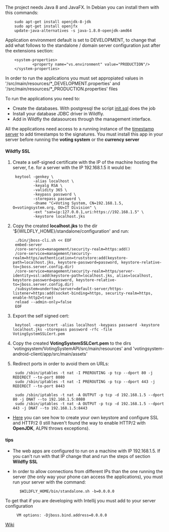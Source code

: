 The project needs Java 8 and JavaFX. In Debian you can install them with this commands:

        sudo apt-get install openjdk-8-jdk
        sudo apt-get install openjfx
        update-java-alternatives -s java-1.8.0-openjdk-amd64

Application environment default is set to DEVELOPMENT, to change that add what follows to the standalone / domain server configuration just after the extensions section:

        <system-properties>
                <property name="vs.environment" value="PRODUCTION"/>
        </system-properties>

In order to run the applications you must set appropiated values in '/src/main/resources/\*_DEVELOPMENT.properties' and '/src/main/resources/\*_PRODUCTION.properties' files

To run the applications you need to:

* Create the databases. With postgresql the script [init.sql](./libs/init.sql) does the job
* Install your database JDBC driver in Wildfly.
* Add in Wildfly the datasources through the management interface.

All the applications need access to a running instance of the [timestamp server](https://github.com/votingsystem/votingsystem/tree/master/TimeStampServer) 
to add timestamps to the signatures. You must install this app in your server before running the **voting system** or the **currency server**

#### Wildfly SSL

1. Create a self-signed certificate with the IP of the machine hosting the server, f.e. for a server with the IP 192.168.1.5 it would be:

        keytool -genkey \
                -alias localhost \
                -keyalg RSA \
                -validity 365 \
                -keypass password \
                -storepass password \
                -dname "C=Voting System, CN=192.168.1.5, O=votingsystem.org, OU=IT Division" \
	            -ext "san=ip:127.0.0.1,uri:https://192.168.1.5" \
                -keystore localhost.jks

2. Copy the created **localhost.jks** to the dir '${WILDFLY_HOME}/standalone/configuration' and run:

        ./bin/jboss-cli.sh << EOF 
        embed-server
        /core-service=management/security-realm=https:add()
        /core-service=management/security-realm=https/authentication=truststore:add(keystore-path=localhost.jks, keystore-password=password, keystore-relative-to=jboss.server.config.dir)
        /core-service=management/security-realm=https/server-identity=ssl:add(keystore-path=localhost.jks, alias=localhost, keystore-password=password, keystore-relative-to=jboss.server.config.dir)
        /subsystem=undertow/server=default-server/https-listener=https:add(socket-binding=https, security-realm=https, enable-http2=true)
        reload --admin-only=false
        EOF

3. Export the self signed cert:

        keytool -exportcert -alias localhost -keypass password -keystore localhost.jks -storepass password -rfc -file VotingSystemSSLCert.pem

4. Copy the created **VotingSystemSSLCert.pem** to the dirs 'votingsystem/VotingSystemAPI/src/main/resources' 
and 'votingsystem-android-client/app/src/main/assets'

5. Redirect ports in order to avoid them on URLs:

        sudo /sbin/iptables -t nat -I PREROUTING -p tcp --dport 80 -j REDIRECT --to-port 8080
        sudo /sbin/iptables -t nat -I PREROUTING -p tcp --dport 443 -j REDIRECT --to-port 8443

        sudo /sbin/iptables -t nat -A OUTPUT -p tcp -d 192.168.1.5 --dport 80 -j DNAT --to 192.168.1.5:8080
        sudo /sbin/iptables -t nat -A OUTPUT -p tcp -d 192.168.1.5 --dport 443 -j DNAT --to 192.168.1.5:8443


* [Here](http://undertow.io/blog/2015/03/26/HTTP2-In-Wildfly.html) you can see how to create your own keystore and configure SSL and HTTP/2 (I still haven't found the way to enable HTTP/2 with **OpenJDK**, ALPN throws exceptions).

#### tips

* The web apps are configured to run on a machine with IP 192.168.1.5. If you can't run with that IP change that and run the steps of
section **Wildfly SSL**

* In order to allow connections from different IPs than the one running the server 
(the only way your phone can access the applications), you must run your server with the command:
 
         $WILDFLY_HOME/bin/standalone.sh -b=0.0.0.0
 
 To get that if you are developing with Intellij you must add to your server configuration
         
         VM options: -Djboss.bind.address=0.0.0.0



[Wiki](https://github.com/votingsystem/votingsystem/wiki)
